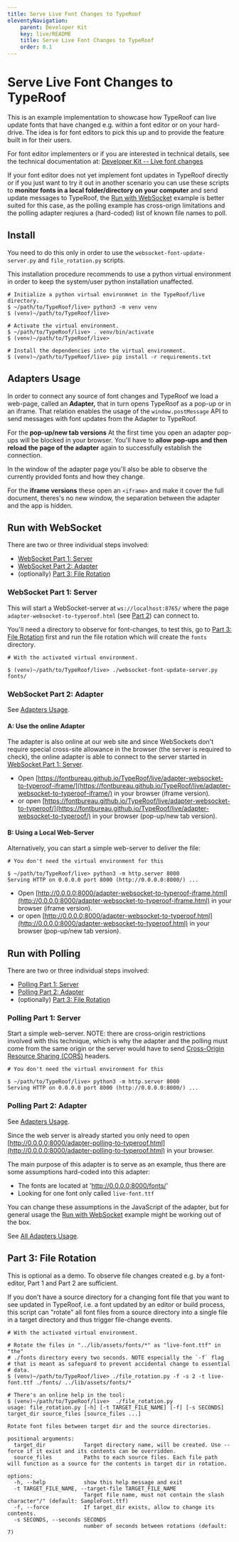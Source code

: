```yaml
---
title: Serve Live Font Changes to TypeRoof
eleventyNavigation:
    parent: Developer Kit
    key: live/README
    title: Serve Live Font Changes to TypeRoof
    order: 0.1
---
```


# Serve Live Font Changes to TypeRoof

This is an example implementation to showcase how TypeRoof can live update
fonts that have changed e.g. within a font editor or on your hard-drive.
The idea is for font editors to pick this up and to provide the feature
built in for their users.

For font editor implementers or if you are interested in technical details,
see the technical documentation at: [Developer Kit -- Live font changes](https://fontbureau.github.io/TypeRoof/docs/development/live)

If your font editor does not yet implement font updates in TypeRoof directly
or if you just want to try it out in another scenario you can use these
scripts to **monitor fonts in a local folder/directory on your computer** and
send update messages to TypeRoof, the [Run with WebSocket](#run-with-websocket) example is better suited
for this case, as the polling example has cross-orign limitations and the
polling adapter reqiures a (hard-coded) list of known file names to poll.

## Install

You need to do this only in order to use the `websocket-font-update-server.py`
and `file_rotation.py` scripts.

This installation procedure recommends to use a python virtual environment
in order to keep the system/user python installation unaffected.

```sh-session
# Initialize a python virtual environmnet in the TypeRoof/live directory.
$ ~/path/to/TypeRoof/live> python3 -m venv venv
$ (venv)~/path/to/TypeRoof/live>

# Activate the virtual environment.
$ ~/path/to/TypeRoof/live> . venv/bin/activate
$ (venv)~/path/to/TypeRoof/live>

# Install the dependencies into the virtual environment.
$ (venv)~/path/to/TypeRoof/live> pip install -r requirements.txt
```

## Adapters Usage

In order to connect any source of font changes and TypeRoof we load a
web-page, called an **Adapter,** that in turn opens TypeRoof as a
pop-up or in an iframe. That relation enables the usage of the `window.postMessage`
API to send messages with font updates from the Adapter to TypeRoof.

For the **pop-up/new tab versions** At the first time you open an adapter pop-ups
will be blocked in your browser. You'll have to **allow pop-ups and then
reload the page of the adapter** again to successfully establish the connection.

In the window of the adapter page you'll also be able to observe the
currently provided fonts and how they change.

For the **iframe versions** these open an `<iframe>` and make it cover the
full document, theres's no new window, the separation between the adapter
and the app is hidden.

## Run with WebSocket

There are two or three individual steps involved:

- [WebSocket Part 1: Server](#websocket-part-1-server)
- [WebSocket Part 2: Adapter](#websocket-part-2-adapter)
- (optionally) [Part 3: File Rotation](#part-3-file-rotation)

### WebSocket Part 1: Server

This will start a WebSocket-server at `ws://localhost:8765/` where the
page `adapter-websocket-to-typeroof.html` (see [Part 2](#websocket-part-2-adapter))
can connect to.

You'll need a directory to observe for font-changes, to test this, go to
[Part 3: File Rotation](#part-3-file-rotation) first and run the file
rotation which will create the `fonts` directory.

```sh-session
# With the activated virtual environment.

$ (venv)~/path/to/TypeRoof/live> ./websocket-font-update-server.py fonts/
```

### WebSocket Part 2: Adapter

See [Adapters Usage](#adapters-usage).

#### A: Use the online Adapter

The adapter is also online at our web site and since WebSockets don't
require special cross-site allowance in the browser (the server is required
to check), the online adapter is able to connect to the server started
in [WebSocket Part 1: Server](#websocket-part-1-server).

- Open [https://fontbureau.github.io/TypeRoof/live/adapter-websocket-to-typeroof-iframe/](https://fontbureau.github.io/TypeRoof/live/adapter-websocket-to-typeroof-iframe/)
  in your browser (iframe version).
- or open [https://fontbureau.github.io/TypeRoof/live/adapter-websocket-to-typeroof/](https://fontbureau.github.io/TypeRoof/live/adapter-websocket-to-typeroof/)
  in your browser (pop-up/new tab version).

#### B: Using a Local Web-Server

Alternatively, you can start a simple web-server to deliver the file:

```sh-session
# You don't need the virtual environment for this

$ ~/path/to/TypeRoof/live> python3 -m http.server 8000
Serving HTTP on 0.0.0.0 port 8000 (http://0.0.0.0:8000/) ...
```

- Open [http://0.0.0.0:8000/adapter-websocket-to-typeroof-iframe.html](http://0.0.0.0:8000/adapter-websocket-to-typeroof-iframe.html)
  in your browser (iframe version).
- or open [http://0.0.0.0:8000/adapter-websocket-to-typeroof.html](http://0.0.0.0:8000/adapter-websocket-to-typeroof.html)
  in your browser (pop-up/new tab version).

## Run with Polling

There are two or three individual steps involved:

- [Polling Part 1: Server](#polling-part-1-server)
- [Polling Part 2: Adapter](#polling-part-2-adapter)
- (optionally) [Part 3: File Rotation](#part-3-file-rotation)

### Polling Part 1: Server

Start a simple web-server. NOTE: there are cross-origin restrictions involved
with this technique, which is why the adapter and the polling must come
from the same origin or the server would have to send [Cross-Origin Resource Sharing (CORS)](https://developer.mozilla.org/en-US/docs/Web/HTTP/CORS)
headers.

```sh-session
# You don't need the virtual environment for this

$ ~/path/to/TypeRoof/live> python3 -m http.server 8000
Serving HTTP on 0.0.0.0 port 8000 (http://0.0.0.0:8000/) ...
```

### Polling Part 2: Adapter

See [Adapters Usage](#adapters-usage).

Since the web server is already started you only need to open [http://0.0.0.0:8000/adapter-polling-to-typeroof.html](http://0.0.0.0:8000/adapter-polling-to-typeroof.html)
in your browser.

The main purpose of this adapter is to serve as an example, thus there
are some assumptions hard-coded into this adapter:

- The fonts are located at 'http://0.0.0.0:8000/fonts/'
- Looking for one font only called `live-font.ttf`

You can change these assumptions in the JavaScript of the adapter, but
for general usage the [Run with WebSocket](#run-with-websocket) example
might be working out of the box.

See [All Adapters Usage](#adapters-usage).

## Part 3: File Rotation

This is optional as a demo. To observe file changes created e.g. by a
font-editor, Part 1 and Part 2 are sufficient.

If you don't have a source directory for a changing font file that you want
to see updated in TypeRoof, i.e. a font updated by an editor or build process,
this script can "rotate" all font files from a source directory into a single
file in a target directory and thus trigger file-change events.

```sh-session
# With the activated virtual environment.

# Rotate the files in "../lib/assets/fonts/*" as "live-font.ttf" in "the"
# ./fonts directory every two seconds. NOTE especially the `-f` flag
# that is meant as safeguard to prevent accidental change to essential
# data.
$ (venv)~/path/to/TypeRoof/live> ./file_rotation.py -f -s 2 -t live-font.ttf ./fonts/ ../lib/assets/fonts/*

# There's an online help in the tool:
$ (venv)~/path/to/TypeRoof/live>  ./file_rotation.py
usage: file_rotation.py [-h] [-t TARGET_FILE_NAME] [-f] [-s SECONDS] target_dir source_files [source_files ...]

Rotate font files between target dir and the source directories.

positional arguments:
  target_dir            Target directory name, will be created. Use --force if it exist and its contents can be overridden.
  source_files          Paths to each source files. Each file path will function as a source for the contents in target dir in rotation.

options:
  -h, --help            show this help message and exit
  -t TARGET_FILE_NAME, --target-file TARGET_FILE_NAME
                        Target file name, must not contain the slash character"/" (default: SampleFont.ttf)
  -f, --force           If target_dir exists, allow to change its contents.
  -s SECONDS, --seconds SECONDS
                        number of seconds between rotations (default: 7)
```
